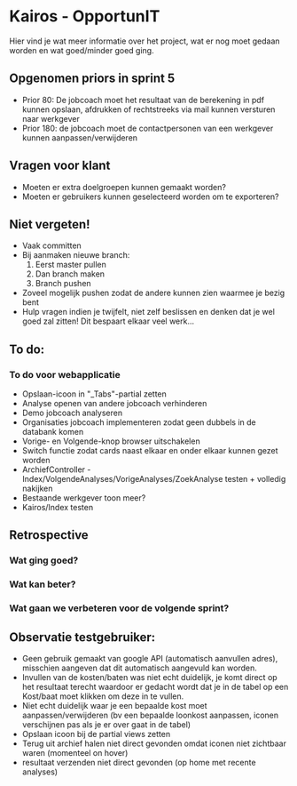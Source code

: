 # Kairos - OpportunIT

Hier vind je wat meer informatie over het project,  wat er nog moet gedaan worden en wat goed/minder goed ging.

## Opgenomen priors in sprint 5
* Prior 80: De jobcoach moet het resultaat van de berekening in pdf kunnen opslaan, afdrukken of rechtstreeks via mail kunnen versturen naar werkgever
* Prior 180: de jobcoach moet de contactpersonen van een werkgever kunnen aanpassen/verwijderen

## Vragen voor klant
* Moeten er extra doelgroepen kunnen gemaakt worden?
* Moeten er gebruikers kunnen geselecteerd worden om te exporteren?

## Niet vergeten!
* Vaak committen
* Bij aanmaken nieuwe branch:
    1. Eerst master pullen
    2. Dan branch maken
    3. Branch pushen
* Zoveel mogelijk pushen zodat de andere kunnen zien waarmee je bezig bent
* Hulp vragen indien je twijfelt, niet zelf beslissen en denken dat je wel goed zal zitten! Dit bespaart elkaar veel werk...

## To do:
### To do voor webapplicatie
* Opslaan-icoon in "_Tabs"-partial zetten
* Analyse openen van andere jobcoach verhinderen
* Demo jobcoach analyseren
* Organisaties jobcoach implementeren zodat geen dubbels in de databank komen
* Vorige- en Volgende-knop browser uitschakelen
* Switch functie zodat cards naast elkaar en onder elkaar kunnen gezet worden
* ArchiefController - Index/VolgendeAnalyses/VorigeAnalyses/ZoekAnalyse testen + volledig nakijken
* Bestaande werkgever toon meer?
* Kairos/Index testen

## Retrospective
### Wat ging goed?


### Wat kan beter?


### Wat gaan we verbeteren voor de volgende sprint?


## Observatie testgebruiker:
* Geen gebruik gemaakt van google API (automatisch aanvullen adres), misschien aangeven dat dit automatisch aangevuld kan worden.
* Invullen van de kosten/baten was niet echt duidelijk, je komt direct op het resultaat terecht waardoor er gedacht wordt dat je in de tabel op een Kost/baat moet klikken om deze in te vullen.
* Niet echt duidelijk waar je een bepaalde kost moet aanpassen/verwijderen (bv een bepaalde loonkost aanpassen, iconen verschijnen pas als je er over gaat in de tabel)
* Opslaan icoon bij de partial views zetten
* Terug uit archief halen niet direct gevonden omdat iconen niet zichtbaar waren (momenteel on hover)
* resultaat verzenden niet direct gevonden (op home met recente analyses)
